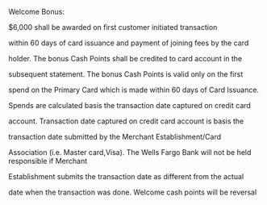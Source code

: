 Welcome Bonus:

$6,000 shall be awarded on first customer initiated transaction 

within 60 days of card issuance and payment of joining fees by the card 

holder. The bonus Cash Points shall be credited to card account in the 

subsequent statement. The bonus Cash Points is valid only on the first 

spend on the Primary Card which is made within 60 days of Card Issuance. 

Spends are calculated basis the transaction date captured on credit card 

account. Transaction date captured on credit card account is basis the 

transaction date submitted by the Merchant Establishment/Card 

Association (i.e. Master card,Visa). The Wells Fargo Bank will not be held responsible if Merchant 

Establishment submits the transaction date as different from the actual 

date when the transaction was done. Welcome cash points will be reversal
